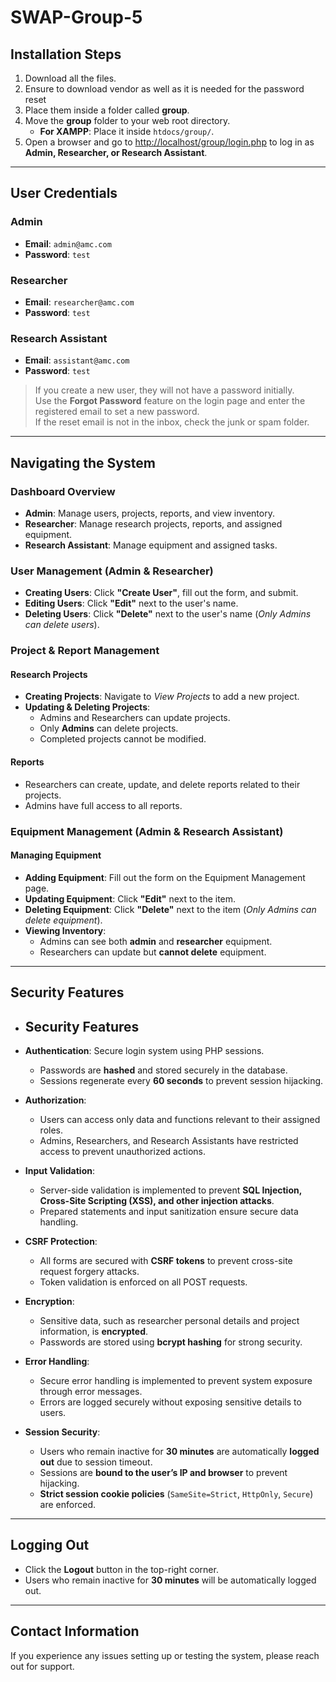 # SWAP-Group-5

## Installation Steps

1. Download all the files.
2. Ensure to download vendor as well as it is needed for the password reset
3. Place them inside a folder called **group**.
4. Move the **group** folder to your web root directory.
   - **For XAMPP**: Place it inside `htdocs/group/`.
5. Open a browser and go to [http://localhost/group/login.php](http://localhost/group/login.php) to log in as **Admin, Researcher, or Research Assistant**.

---

## User Credentials

### Admin
- **Email**: `admin@amc.com`
- **Password**: `test`

### Researcher
- **Email**: `researcher@amc.com`
- **Password**: `test`

### Research Assistant
- **Email**: `assistant@amc.com`
- **Password**: `test`

> If you create a new user, they will not have a password initially.  
> Use the **Forgot Password** feature on the login page and enter the registered email to set a new password.  
> If the reset email is not in the inbox, check the junk or spam folder.

---

## Navigating the System

### **Dashboard Overview**
- **Admin**: Manage users, projects, reports, and view inventory.
- **Researcher**: Manage research projects, reports, and assigned equipment.
- **Research Assistant**: Manage equipment and assigned tasks.

### **User Management (Admin & Researcher)**
- **Creating Users**: Click **"Create User"**, fill out the form, and submit.
- **Editing Users**: Click **"Edit"** next to the user's name.
- **Deleting Users**: Click **"Delete"** next to the user's name (*Only Admins can delete users*).

### **Project & Report Management**
#### **Research Projects**
- **Creating Projects**: Navigate to *View Projects* to add a new project.
- **Updating & Deleting Projects**:  
  - Admins and Researchers can update projects.  
  - Only **Admins** can delete projects.  
  - Completed projects cannot be modified.

#### **Reports**
- Researchers can create, update, and delete reports related to their projects.
- Admins have full access to all reports.

### **Equipment Management (Admin & Research Assistant)**
#### **Managing Equipment**
- **Adding Equipment**: Fill out the form on the Equipment Management page.
- **Updating Equipment**: Click **"Edit"** next to the item.
- **Deleting Equipment**: Click **"Delete"** next to the item (*Only Admins can delete equipment*).
- **Viewing Inventory**:
  - Admins can see both **admin** and **researcher** equipment.
  - Researchers can update but **cannot delete** equipment.

---

## Security Features
- ## Security Features

- **Authentication**: Secure login system using PHP sessions.  
  - Passwords are **hashed** and stored securely in the database.  
  - Sessions regenerate every **60 seconds** to prevent session hijacking.  

- **Authorization**:  
  - Users can access only data and functions relevant to their assigned roles.  
  - Admins, Researchers, and Research Assistants have restricted access to prevent unauthorized actions.  

- **Input Validation**:  
  - Server-side validation is implemented to prevent **SQL Injection, Cross-Site Scripting (XSS), and other injection attacks**.  
  - Prepared statements and input sanitization ensure secure data handling.  

- **CSRF Protection**:  
  - All forms are secured with **CSRF tokens** to prevent cross-site request forgery attacks.  
  - Token validation is enforced on all POST requests.  

- **Encryption**:  
  - Sensitive data, such as researcher personal details and project information, is **encrypted**.  
  - Passwords are stored using **bcrypt hashing** for strong security.  

- **Error Handling**:  
  - Secure error handling is implemented to prevent system exposure through error messages.  
  - Errors are logged securely without exposing sensitive details to users.  

- **Session Security**:  
  - Users who remain inactive for **30 minutes** are automatically **logged out** due to session timeout.  
  - Sessions are **bound to the user’s IP and browser** to prevent hijacking.  
  - **Strict session cookie policies** (`SameSite=Strict`, `HttpOnly`, `Secure`) are enforced.  

---

## Logging Out
- Click the **Logout** button in the top-right corner.
- Users who remain inactive for **30 minutes** will be automatically logged out.

---

## Contact Information
If you experience any issues setting up or testing the system, please reach out for support.
